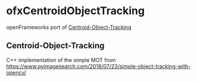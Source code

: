 # ofxCentroidObjectTracking

openFrameworks port of [Centroid-Object-Tracking](https://github.com/prat96/Centroid-Object-Tracking)

## Centroid-Object-Tracking

C++ implementation of the simple MOT from https://www.pyimagesearch.com/2018/07/23/simple-object-tracking-with-opencv/ 
